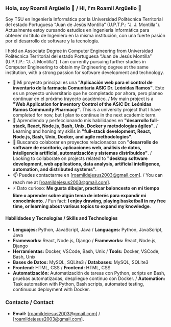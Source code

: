 ### Hola, soy Roamil Argüello 👋 / Hi, I'm Roamil Argüello 👋

Soy TSU en Ingeniería Informática por la Universidad Politécnica Territorial del estado Portuguesa “Juan de Jesús Montilla” (U.P.T.P.: "J. J. Montilla"). Actualmente estoy cursando estudios en Ingeniería Informática para obtener mi título de Ingeniero en la misma institución, con una fuerte pasión por el desarrollo de software y la tecnología.

I hold an Associate Degree in Computer Engineering from Universidad Politécnica Territorial del estado Portuguesa “Juan de Jesús Montilla” (U.P.T.P.: "J. J. Montilla"). I am currently pursuing further studies in Computer Engineering to obtain my Engineering degree at the same institution, with a strong passion for software development and technology.

- 🔭 Mi proyecto principal es una **"Aplicación web para el control de inventario de la farmacia Comunitaria ASIC Dr. Leónidas Ramos"**. Este es un proyecto universitario que he completado por ahora, pero planeo continuar en el próximo trayecto académico. / My main project is a **"Web Application for Inventory Control of the ASIC Dr. Leónidas Ramos Community Pharmacy"**. This is a university project that I have completed for now, but I plan to continue in the next academic term.
- 🌱 Aprendiendo y perfeccionando mis habilidades en **"desarrollo full-stack, React, Node.js, Bash, Unix, Docker y metodologías ágiles"**. / Learning and honing my skills in **"full-stack development, React, Node.js, Bash, Unix, Docker, and agile methodologies"**.
- 👯 Buscando colaborar en proyectos relacionados con **"desarrollo de software de escritorio, aplicaciones web, análisis de datos, inteligencia artificial, automatización y sistemas distribuidos"**. / Looking to collaborate on projects related to **"desktop software development, web applications, data analysis, artificial intelligence, automation, and distributed systems"**.
- 📫 Puedes contactarme en [roamildejesus2003@gmail.com]. / You can reach me at [roamildejesus2003@gmail.com].
- ⚡ Dato curioso: **Me gusta dibujar, practicar baloncesto en mi tiempo libre o aprender sobre algún tema de interés para expandir mi conocimiento**. / Fun fact: **I enjoy drawing, playing basketball in my free time, or learning about various topics to expand my knowledge**.

#### Habilidades y Tecnologías / Skills and Technologies
- **Lenguajes:** Python, JavaScript, Java / **Languages:** Python, JavaScript, Java
- **Frameworks:** React, Node.js, Django / **Frameworks:** React, Node.js, Django
- **Herramientas:** Docker, VSCode, Bash, Unix / **Tools:** Docker, VSCode, Bash, Unix
- **Bases de Datos:** MySQL, SQLite3 / **Databases:** MySQL, SQLite3
- **Frontend:** HTML, CSS / **Frontend:** HTML, CSS
- **Automatización:** Automatización de tareas con Python, scripts en Bash, pruebas automatizadas, despliegue continuo con Docker. / **Automation:** Task automation with Python, Bash scripts, automated testing, continuous deployment with Docker.

### Contacto / Contact
- **Email:** [roamildejesus2003@gmail.com] / [roamildejesus2003@gmail.com].
